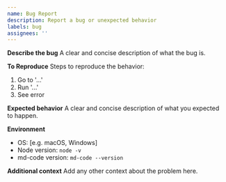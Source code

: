 ```yaml
---
name: Bug Report
description: Report a bug or unexpected behavior
labels: bug
assignees: ''
---
```


**Describe the bug**
A clear and concise description of what the bug is.

**To Reproduce**
Steps to reproduce the behavior:

1. Go to '...'
2. Run '...'
3. See error

**Expected behavior**
A clear and concise description of what you expected to happen.

**Environment**

- OS: [e.g. macOS, Windows]
- Node version: `node -v`
- md-code version: `md-code --version`

**Additional context**
Add any other context about the problem here.
